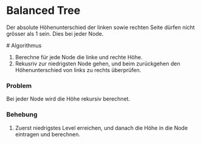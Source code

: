 # Balanced Tree

Der absolute Höhenunterschied der linken sowie rechten Seite dürfen nicht grösser als 1 sein. Dies bei jeder Node.


# Algorithmus

1. Berechne für jede Node die linke und rechte Höhe.
2. Rekusriv zur niedrigsten Node gehen, und beim zurückgehen den Höhenunterschied von links zu rechts überprüfen.

### Problem
Bei jeder Node wird die Höhe rekursiv berechnet.


### Behebung

1. Zuerst niedrigstes Level erreichen, und danach die Höhe in die Node eintragen und berechnen.
